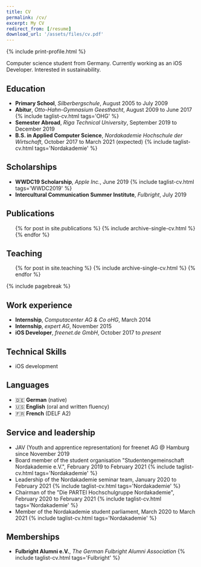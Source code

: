 ```yaml
---
title: CV
permalink: /cv/
excerpt: My CV
redirect_from: [/resume]
download_url: '/assets/files/cv.pdf'
---
```

{% include print-profile.html %}

Computer science student from Germany. Currently working as an iOS Developer. Interested in sustainability.

Education
--------
* **Primary School**, _Silberbergschule_, August 2005 to July 2009
* **Abitur**, _Otto-Hahn-Gymnasium Geesthacht_, August 2009 to June 2017 {% include taglist-cv.html tags='OHG' %}
* **Semester Abroad**, _Riga Technical University_, September 2019 to December 2019
* **B.S. in Applied Computer Science**, _Nordakademie Hochschule der Wirtschaft_, October 2017 to March 2021 (expected) {% include taglist-cv.html tags='Nordakademie' %}

Scholarships
--------
* **WWDC19 Scholarship**, _Apple Inc._, June 2019 {% include taglist-cv.html tags='WWDC2019' %}
* **Intercultural Communication Summer Institute**, _Fulbright_, July 2019

Publications
--------
  <ul>{% for post in site.publications %}
    {% include archive-single-cv.html %}
  {% endfor %}</ul>

Teaching
--------
  <ul>{% for post in site.teaching %}
    {% include archive-single-cv.html %}
  {% endfor %}</ul>

{% include pagebreak %}

Work experience
--------
* **Internship**, _Computacenter AG & Co oHG_, March 2014
* **Internship**, _expert AG_, November 2015
* **iOS Developer**, _freenet.de GmbH_, October 2017 to _present_

Technical Skills
--------
* iOS development

Languages
--------
* :de: **German** (native)
* :us: **English** (oral and written fluency)
* :fr: **French** (DELF A2)

Service and leadership
--------
* JAV (Youth and apprentice representation) for freenet AG @ Hamburg since November 2019
* Board member of the student organisation "Studentengemeinschaft Nordakademie e.V.", February 2019 to February 2021 {% include taglist-cv.html tags='Nordakademie' %}
* Leadership of the Nordakademie seminar team, January 2020 to February 2021 {% include taglist-cv.html tags='Nordakademie' %}
* Chairman of the "Die PARTEI Hochschulgruppe Nordakademie", February 2020 to February 2021 {% include taglist-cv.html tags='Nordakademie' %}
* Member of the Nordakademie student parliament, March 2020 to March 2021 {% include taglist-cv.html tags='Nordakademie' %}

Memberships
--------
* **Fulbright Alumni e.V.**, *The German Fulbright Alumni Association* {% include taglist-cv.html tags='Fulbright' %}
